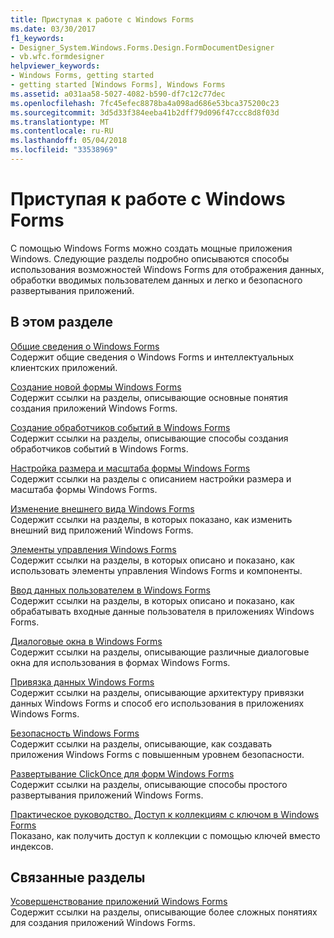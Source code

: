 ```yaml
---
title: Приступая к работе с Windows Forms
ms.date: 03/30/2017
f1_keywords:
- Designer_System.Windows.Forms.Design.FormDocumentDesigner
- vb.wfc.formdesigner
helpviewer_keywords:
- Windows Forms, getting started
- getting started [Windows Forms], Windows Forms
ms.assetid: a031aa58-5027-4082-b590-df7c12c77dec
ms.openlocfilehash: 7fc45efec8878ba4a098ad686e53bca375200c23
ms.sourcegitcommit: 3d5d33f384eeba41b2dff79d096f47ccc8d8f03d
ms.translationtype: MT
ms.contentlocale: ru-RU
ms.lasthandoff: 05/04/2018
ms.locfileid: "33538969"
---
```

# <a name="getting-started-with-windows-forms"></a>Приступая к работе с Windows Forms
С помощью Windows Forms можно создать мощные приложения Windows. Следующие разделы подробно описываются способы использования возможностей Windows Forms для отображения данных, обработки вводимых пользователем данных и легко и безопасного развертывания приложений.  
  
## <a name="in-this-section"></a>В этом разделе  
 [Общие сведения о Windows Forms](../../../docs/framework/winforms/windows-forms-overview.md)  
 Содержит общие сведения о Windows Forms и интеллектуальных клиентских приложений.  
  
 [Создание новой формы Windows Forms](../../../docs/framework/winforms/creating-a-new-windows-form.md)  
 Содержит ссылки на разделы, описывающие основные понятия создания приложений Windows Forms.  
  
 [Создание обработчиков событий в Windows Forms](../../../docs/framework/winforms/creating-event-handlers-in-windows-forms.md)  
 Содержит ссылки на разделы, описывающие способы создания обработчиков событий в Windows Forms.  
  
 [Настройка размера и масштаба формы Windows Forms](../../../docs/framework/winforms/adjusting-the-size-and-scale-of-windows-forms.md)  
 Содержит ссылки на разделы с описанием настройки размера и масштаба формы Windows Forms.  
  
 [Изменение внешнего вида Windows Forms](../../../docs/framework/winforms/changing-the-appearance-of-windows-forms.md)  
 Содержит ссылки на разделы, в которых показано, как изменить внешний вид приложений Windows Forms.  
  
 [Элементы управления Windows Forms](../../../docs/framework/winforms/controls/index.md)  
 Содержит ссылки на разделы, в которых описано и показано, как использовать элементы управления Windows Forms и компоненты.  
  
 [Ввод данных пользователем в Windows Forms](../../../docs/framework/winforms/user-input-in-windows-forms.md)  
 Содержит ссылки на разделы, в которых описано и показано, как обрабатывать входные данные пользователя в приложениях Windows Forms.  
  
 [Диалоговые окна в Windows Forms](../../../docs/framework/winforms/dialog-boxes-in-windows-forms.md)  
 Содержит ссылки на разделы, описывающие различные диалоговые окна для использования в формах Windows Forms.  
  
 [Привязка данных Windows Forms](../../../docs/framework/winforms/windows-forms-data-binding.md)  
 Содержит ссылки на разделы, описывающие архитектуру привязки данных Windows Forms и способ его использования в приложениях Windows Forms.  
  
 [Безопасность Windows Forms](../../../docs/framework/winforms/windows-forms-security.md)  
 Содержит ссылки на разделы, описывающие, как создавать приложения Windows Forms с повышенным уровнем безопасности.  
  
 [Развертывание ClickOnce для форм Windows Forms](../../../docs/framework/winforms/clickonce-deployment-for-windows-forms.md)  
 Содержит ссылки на разделы, описывающие способы простого развертывания приложений Windows Forms.  
  
 [Практическое руководство. Доступ к коллекциям с ключом в Windows Forms](../../../docs/framework/winforms/how-to-access-keyed-collections-in-windows-forms.md)  
 Показано, как получить доступ к коллекции с помощью ключей вместо индексов.  
  
## <a name="related-sections"></a>Связанные разделы  
 [Усовершенствование приложений Windows Forms](../../../docs/framework/winforms/advanced/index.md)  
 Содержит ссылки на разделы, описывающие более сложных понятиях для создания приложений Windows Forms.
